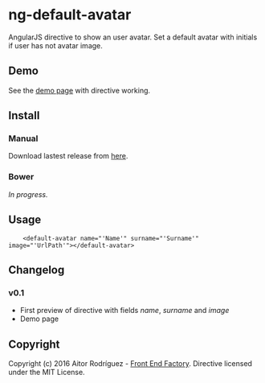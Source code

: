 # ng-default-avatar
AngularJS directive to show an user avatar. Set a default avatar with initials if user has not avatar image.

## Demo
See the [demo page](https://aitorrodriguez990.github.io/ng-default-avatar/demo.html) with directive working.

## Install
### Manual
Download lastest release from [here](https://github.com/AitorRodriguez990/ng-default-avatar/releases/latest).

### Bower
*In progress.*

## Usage

        <default-avatar name="'Name'" surname="'Surname'" image="'UrlPath'"></default-avatar>

## Changelog
### v0.1
* First preview of directive with fields *name*, *surname* and *image*
* Demo page

## Copyright
Copyright (c) 2016 Aitor Rodríguez - [Front End Factory](http://www.frontendfactory.es). Directive licensed under the MIT License.
